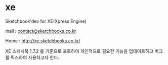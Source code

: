 xe
==

Sketchbook'dev for XE(Xpress Engine)

mail : contact@sketchbooks.co.kr

Home : http://xe.sketchbooks.co.kr/


XE 스케치북 1.7.2 를 기준으로 포트하여 개인적으로 필요한 기능을 업데이트하고 버그를 픽스하여 사용하고자 한다.
